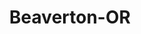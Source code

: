 ---
title: Beaverton-OR
slug: beaverton-or
f_state:
- cms/state/oregon.md
f_locations:
- cms/payday-loan/advance-america-2191.md
- cms/payday-loan/advance-america-2204.md
- cms/payday-loan/cash-go-6138.md
- cms/payday-loan/cash-connection-6874.md
- cms/payday-loan/cash-connection-6878.md
- cms/payday-loan/check-cash-pacific-10586.md
- cms/payday-loan/fast-bucks-of-aloha-oregon-17548.md
- cms/payday-loan/high-speed-cash-19401.md
- cms/payday-loan/la-k-z-20204.md
- cms/payday-loan/latinos-corp-20264.md
- cms/payday-loan/monetary-management-of-ca-inc-21065.md
- cms/payday-loan/national-express-money-orders-22803.md
- cms/payday-loan/oregon-check-systems-23347.md
- cms/payday-loan/pacific-finance-23413.md
- cms/payday-loan/paycheck-advance-23655.md
- cms/payday-loan/payday-loans-at-loan-mart-24028.md
- cms/payday-loan/urgent-money-payday-advance-28281.md
- cms/payday-loan/urgent-money-service-28297.md
updated-on: '2024-05-30T13:41:28.615Z'
created-on: '2024-05-30T13:41:28.615Z'
published-on: '2024-05-30T13:54:32.469Z'
f_city: Beaverton
layout: '[city].html'
tags: city
---